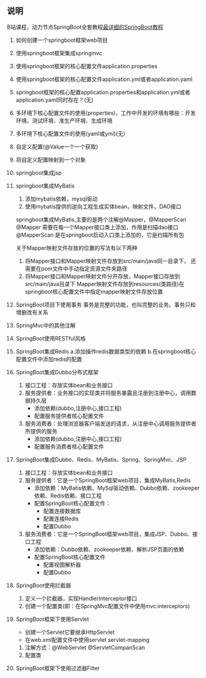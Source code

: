 ## 说明
B站课程，动力节点SpringBoot全套教程[最详细的SpringBoot教程](https://www.bilibili.com/video/BV1PZ4y1j7QK)

1. 如何创建一个springboot框架web项目
2. 使用springboot框架集成springmvc
3. 使用springboot框架的核心配置文件application.properties
4. 使用springboot框架的核心配置文件application.yml或者application.yaml
5. springboot框架的核心配置application.properties和application.yml或者application.yaml同时存在？(无)
6. 多环境下核心配置文件的使用(properties)，工作中开发的环境有哪些：开发环境、测试环境、准生产环境、生成环境
7. 多环境下核心配置文件的使用(yaml或yml)(无)
8. 自定义配置(@Value一个一个获取)
9. 将自定义配置映射到一个对象
10. springboot集成jsp
11. springboot集成MyBatis
    1. 添加mybatis依赖，mysql驱动
    2. 使用mybatis提供的逆向工程生成实体bean，映射文件，DAO接口
    
    springboot集成MyBatis,主要的是两个注解@Mapper，@MapperScan
    @Mapper 需要在每一个Mapper接口类上添加，作用是扫描dao接口
    @MapperScan 是在springboot启动入口类上添加的，它是扫描所有包
    
    关于Mapper映射文件存放的位置的写法有以下两种
    1. 将Mapper接口和Mapper映射文件存放到src/main/java同一目录下，
        还需要在pom文件中手动指定资源文件夹路径
    2. 将Mapper接口和Mapper映射文件分开存放，Mapper接口存放到src/main/java目录下
        Mapper映射文件存放到resources(类路径)在springboot核心配置文件中指定mapper映射文件存放位置
16. SpringBoot项目下使用事务
    事务是完整的功能，也叫完整的业务。事务只和增删改有关系
17. SpringMvc中的其他注解
18. SpringBoot使用RESTful风格
19. SpringBoot集成Redis
    a.添加操作redis数据类型的依赖
    b.在springboot核心配置文件中添加redis的配置
20. SpringBoot集成Dubbo分布式框架
    1. 接口工程：存放实体bean和业务接口
    2. 服务提供者：业务接口的实现类并将服务暴露且注册到注册中心，调用数据持久层
        - 添加依赖(dubbo,注册中心,接口工程)
        - 配置服务提供者核心配置文件
    3. 服务消费者：处理浏览器客户端发送的请求，从注册中心调用服务提供者所提供的服务
        - 添加依赖(dubbo,注册中心,接口工程)
        - 配置服务消费者核心配置文件
23. SpringBoot集成Dubbo、Redis、MyBatis、Spring、SpringMvc、JSP
    1. 接口工程：存放实体bean和业务接口
    2. 服务提供者：它是一个SpringBoot框架web项目，集成MyBatis,Redis
        - 添加依赖：MyBatis依赖、MySql驱动依赖、Dubbo依赖、zookeeper依赖、Redis依赖、接口工程
        - 配置SpringBoot核心配置文件：
            - 配置连接数据库
            - 配置连接Redis
            - 配置Dubbo
    3. 服务消费者：它是一个SpringBoot框架web项目，集成JSP、Dubbo、接口工程
        - 添加依赖：Dubbo依赖、zookeeper依赖、解析JSP页面的依赖
        - 配置SpringBoot核心配置文件
            - 配置视图解析器
            - 配置Dubbo
30. SpringBoot使用拦截器
    1. 定义一个拦截器，实现HandlerInterceptor接口
    2. 创建一个配置类(即：在SpringMvc配置文件中使用mvc:interceptors)
31. SpringBoot框架下使用Servlet
    - 创建一个Servlet它要继承HttpServlet
    - 在web.xml配置文件中使用servlet servlet-mapping
    1. 注解方式：@WebServlet @ServletCompanScan
    2. 配置类
33. SpringBoot框架下使用过滤器Filter



 
